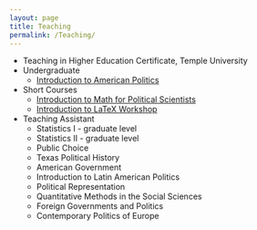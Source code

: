 ```yaml
---
layout: page
title: Teaching
permalink: /Teaching/
---
```


* Teaching in Higher Education Certificate, Temple University
* Undergraduate
  + [Introduction to American Politics](https://www.jabranham.com/GOV310L)
* Short Courses
  + [Introduction to Math for Political Scientists](https://www.github.com/jabranham/math-camp)
  + [Introduction to LaTeX Workshop](https://www.github.com/jabranham/latex-workshop)
* Teaching Assistant 
  + Statistics I - graduate level
  + Statistics II - graduate level
  + Public Choice
  + Texas Political History
  + American Government 
  + Introduction to Latin American Politics 
  + Political Representation
  + Quantitative Methods in the Social Sciences
  + Foreign Governments and Politics
  + Contemporary Politics of Europe
